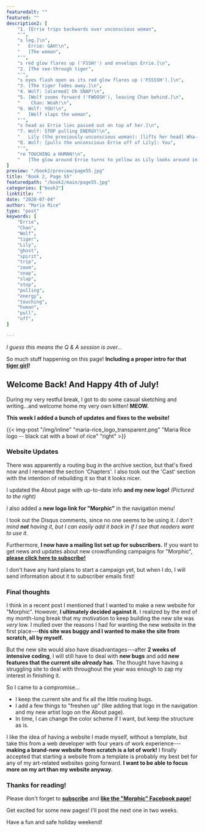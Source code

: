 ```yaml
---
featuredalt: ""
featured: ""
description2: [
    "1. [Errie trips backwards over unconscious woman",
    "'",
    "s leg.]\n",
    "   Errie: GAH!\n",
    "   [The woman",
    "'",
    "s red glow flares up ('FSSH!') and envelops Errie.]\n",
    "2. [The see-through tiger",
    "'",
    "s eyes flash open as its red glow flares up ('FSSSSH').]\n",
    "3. [The tiger fades away.]\n",
    "4. Wolf: [alarmed] Oh SNAP!\n",
    "5. [Wolf zooms forward ('FWOOSH'), leaving Chan behind.]\n",
    "    Chan: Woah!\n",
    "6. Wolf: YOU!\n",
    "   [Wolf slaps the woman",
    "'",
    "s head as Errie lies passed out on top of her.]\n",
    "7. Wolf: STOP pulling ENERGY!\n",
    "   Lily (the previously-unconscious woman): [lifts her head] Wha--?\n",
    "8. Wolf: [pulls the unconscious Errie off of Lily]: You",
    "'",
    "re TOUCHING a HUMAN!\n",
    "   [The glow around Errie turns to yellow as Lily looks around in astonishment.]",
]
preview: "/book2/preview/page55.jpg"
title: "Book 2, Page 55"
featuredpath: "/book2/main/page55.jpg"
categories: ["book2"]
linktitle: ""
date: "2020-07-04"
author: "Maria Rice"
type: "post"
keywords: [
    "Errie", 
    "Chan",
    "Wolf",
    "tiger",
    "Lily",
    "ghost",
    "spirit",
    "trip",
    "zoom",
    "snap",
    "slap",
    "stop",
    "pulling",
    "energy",
    "touching",
    "human",
    "pull",
    "off",
]

---
```


_I guess this means the Q & A session is over..._

So much stuff happening on this page! **Including a proper intro for that [tiger girl](https://mcrice123.github.io/morphic/blog/book2/book-2-page-31/)!**

## Welcome Back! And Happy 4th of July!

During my very restful break, I got to do some casual sketching and writing...and welcome home my very own kitten! 
**MEOW.**

**This week I added a bunch of updates and fixes to the website!**

{{< img-post "/img/inline" "maria-rice_logo_transparent.png" "Maria Rice logo -- black cat with a bowl of rice" "right" >}}

### Website Updates

There was apparently a routing bug in the archive section, but that's fixed now and I renamed the section 'Chapters'. 
I also took out the 'Cast' section with the intention of rebuilding it so that it looks nicer. 

I updated the About page with up-to-date info **and my new logo!** 
_(Pictured to the right)_

I also added a **new logo link for "Morphic"** in the navigation menu! 

I took out the Disqus comments, since no one seems to be using it. 
_I don't mind **not** having it, but I can easily add it back in if I see that readers want to use it._

Furthermore, **I now have a mailing list set up for subscribers.** 
If you want to get news and updates about new crowdfunding campaigns for "Morphic", **[please click here to subscribe!](http://eepurl.com/g8TzPb)**

I don't have any hard plans to start a campaign yet, but when I do, I will send information about it to subscriber emails first!

### Final thoughts

I think in a recent post I mentioned that I wanted to make a new website for "Morphic". 
However, **I ultimately decided against it.** 
I realized by the end of my month-long break that my motivation to keep building the new site was _very_ low. 
I mulled over the reasons I had for wanting the new website in the first place---**this site was buggy and I wanted to make the site from scratch, all by myself.**

But the new site would also have disadvantages---after **2 weeks of intensive coding**, I will still have to deal with **new bugs** and add **new features that the current site _already_ has**.
The thought have having a struggling site to deal with throughout the year was enough to zap my interest in finishing it. 

So I came to a compromise...

* I keep the current site and fix all the little routing bugs. 
* I add a few things to "freshen up" (like adding that logo in the navigation and my new artist logo on the About page).
* In time, I can change the color scheme if I want, but keep the structure as is.

I like the idea of having a website I made myself, without a template, but take this from a web developer with four years of work experience---**making a brand-new website from scratch is a lot of work!**
I finally accepted that starting a website from a template is probably my best bet for any of my art-related websites going forward. 
**I want to be able to focus more on my art than my website anyway.**

### Thanks for reading!

Please don't forget to **[subscribe](http://eepurl.com/g8TzPb)** and **[like the "Morphic" Facebook page!](https://www.facebook.com/MorphicGraphicNovel/)**

Get excited for some new pages! I'll post the next one in two weeks.

Have a fun and safe holiday weekend!